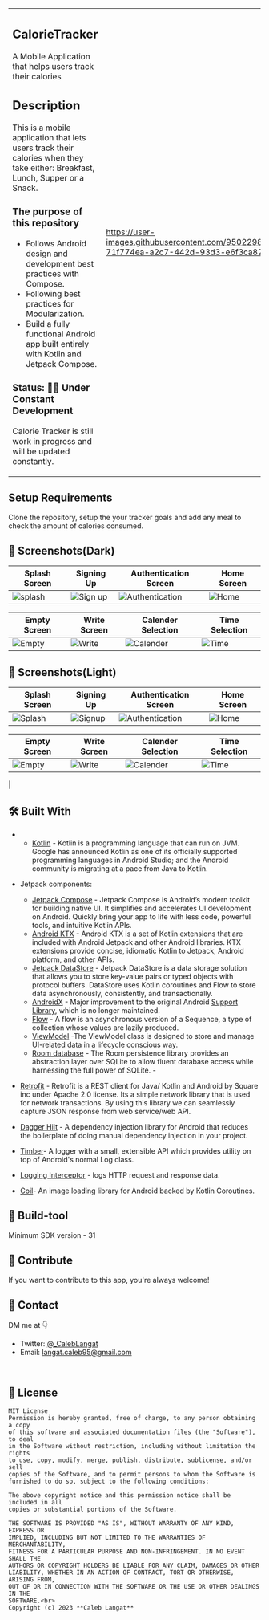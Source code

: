 <table style="width:100%">
  <tr>
  <td>

## CalorieTracker
<p align="left"> A Mobile Application that helps users track their calories
</p>

## Description
This is a mobile application that lets users track their calories when they take either: Breakfast, Lunch, Supper or a Snack.

### The purpose of this repository

- Follows Android design and development best practices with Compose.
- Following best practices for Modularization.
- Build a fully functional Android app built entirely with Kotlin and Jetpack Compose.

### Status: 👨‍💻 Under Constant Development

<p>Calorie Tracker is still work in progress and will be updated constantly.</p>

</td> 
<td>

https://user-images.githubusercontent.com/95022986/221592272-71f774ea-a2c7-442d-93d3-e6f3ca82a3b8.mp4
</td>
</tr>
</table>

## Setup Requirements
Clone the repository, setup the your tracker goals and add any meal to check the amount of calories consumed.


## 🌚 Screenshots(Dark)
|   Splash Screen    |  Signing Up   |   Authentication Screen   |  Home Screen |
|---	|---	|---    |---   
|![splash](https://user-images.githubusercontent.com/95022986/221582385-5bd13939-3d69-4593-8700-e141eae471e6.jpg)| ![Sign up](https://user-images.githubusercontent.com/95022986/221583194-015f17d0-4d42-476d-9f10-e721bcaf8d17.jpg)| ![Authentication](https://user-images.githubusercontent.com/95022986/221583803-688a93a3-dfa0-45b0-b138-36be4e73f993.jpg)| ![Home](https://user-images.githubusercontent.com/95022986/221584374-614f82b5-45b3-487e-a6e1-7d20c25bc6ef.jpg)


|    Empty Screen    |  Write Screen    |   Calender Selection   |  Time Selection |
|---	|---	|---    |---  
| ![Empty](https://user-images.githubusercontent.com/95022986/221584941-4cf6cdd8-6da1-49f7-99de-c998387fc8d9.jpg)| ![Write](https://user-images.githubusercontent.com/95022986/221585310-e7b3a90f-7d13-487c-9fbf-e48588933b30.jpg) | ![Calender](https://user-images.githubusercontent.com/95022986/221586003-f40b029f-4f39-4d19-a171-575703a3014b.jpg) | ![Time ](https://user-images.githubusercontent.com/95022986/221586183-7f402ef6-be1f-4ec5-aa93-ab3563d316d4.jpg)

## 🌚 Screenshots(Light)
|   Splash Screen    |  Signing Up   |   Authentication Screen   |  Home Screen |
|---	|---	|---    |---   
|![Splash](https://user-images.githubusercontent.com/95022986/221587621-ab02766f-5f09-4412-b2d0-5e662914c41a.jpg)| ![Signup](https://user-images.githubusercontent.com/95022986/221587902-d43907fe-5e2c-412c-a90a-12d05c8afe25.jpg) | ![Authentication](https://user-images.githubusercontent.com/95022986/221588146-4f447993-d4ab-43cc-bf90-d3b0201146ed.jpg)| ![Home](https://user-images.githubusercontent.com/95022986/221588292-c499240b-72f2-43c7-be93-cee6ed2c9980.jpg)



|    Empty Screen    |  Write Screen    |   Calender Selection   |  Time Selection |
|---	|---	|---    |---  
| ![Empty](https://user-images.githubusercontent.com/95022986/221588570-c0ae645d-b933-43e4-9167-621299bf1bd6.jpg) |![Write](https://user-images.githubusercontent.com/95022986/221588803-dcf18f2d-8b5c-41a9-b8f2-da7e3e29249c.jpg) |![Calender](https://user-images.githubusercontent.com/95022986/221588956-139c084c-6f01-457c-a207-a56d39aa7920.jpg) | ![Time](https://user-images.githubusercontent.com/95022986/221589107-0b701d20-d11c-48f5-8e19-7984f84b2a53.jpg)


|

## 🛠 Built With

- - [Kotlin](https://developer.android.com/kotlin) - Kotlin is a programming language that can run on JVM. Google has announced Kotlin as one of its officially supported programming languages in Android Studio; and the Android community is migrating at a pace from Java to Kotlin.
- Jetpack components:
    - [Jetpack Compose](https://developer.android.com/jetpack/compose) - Jetpack Compose is Android’s modern toolkit for building native UI. It simplifies and accelerates UI development on Android. Quickly bring your app to life with less code, powerful tools, and intuitive Kotlin APIs.
    - [Android KTX](https://developer.android.com/kotlin/ktx.html) - Android KTX is a set of Kotlin extensions that are included with Android Jetpack and other Android libraries. KTX extensions provide concise, idiomatic Kotlin to Jetpack, Android platform, and other APIs.
    -  [Jetpack DataStore](https://developer.android.com/topic/libraries/architecture/datastore) -
       Jetpack DataStore is a data storage solution that allows you to store key-value pairs or typed
       objects with protocol buffers. DataStore uses Kotlin coroutines and Flow to store data
       asynchronously, consistently, and transactionally.
    - [AndroidX](https://developer.android.com/jetpack/androidx) - Major improvement to the original Android [Support Library](https://developer.android.com/topic/libraries/support-library/index), which is no longer maintained.
    - [Flow](https://kotlinlang.org/docs/reference/coroutines/flow.html) - A flow is an asynchronous
      version of a Sequence, a type of collection whose values are lazily produced.
    - [ViewModel](https://developer.android.com/topic/libraries/architecture/viewmodel) -The ViewModel class is designed to store and manage UI-related data in a lifecycle conscious way.
    - [Room database](https://developer.android.com/training/data-storage/room) - The Room persistence library provides an abstraction layer over SQLite to allow fluent database access while harnessing the full power of SQLite. -

- [Retrofit](https://square.github.io/retrofit) -  Retrofit is a REST client for Java/ Kotlin and Android by Square inc under Apache 2.0 license. Its a simple network library that is used for network transactions. By using this library we can seamlessly capture JSON response from web service/web API.
- [Dagger Hilt](https://developer.android.com/training/dependency-injection/hilt-android) - A dependency injection library for Android that reduces the boilerplate of doing manual dependency injection in your project.
- [Timber](https://github.com/JakeWharton/timber)- A logger with a small, extensible API which provides utility on top of Android's normal Log class.
- [Logging Interceptor](https://github.com/square/okhttp/blob/master/okhttp-logging-interceptor/README.md) -  logs HTTP request and response data.
- [Coil](https://coil-kt.github.io/coil/compose/)- An image loading library for Android backed by Kotlin Coroutines.
  <br />

## 🧰 Build-tool
Minimum SDK version - 31

## 🤝 Contribute
If you want to contribute to this app, you're always welcome!
<br>

## 📩 Contact

DM me at 👇

* Twitter: <a href="https://twitter.com/_CalebLangat" target="_blank">@_CalebLangat</a>
* Email: langat.caleb95@gmail.com

<br>

## 🔖 License

```
MIT License
Permission is hereby granted, free of charge, to any person obtaining a copy
of this software and associated documentation files (the "Software"), to deal
in the Software without restriction, including without limitation the rights
to use, copy, modify, merge, publish, distribute, sublicense, and/or sell
copies of the Software, and to permit persons to whom the Software is
furnished to do so, subject to the following conditions:

The above copyright notice and this permission notice shall be included in all
copies or substantial portions of the Software.

THE SOFTWARE IS PROVIDED "AS IS", WITHOUT WARRANTY OF ANY KIND, EXPRESS OR
IMPLIED, INCLUDING BUT NOT LIMITED TO THE WARRANTIES OF MERCHANTABILITY,
FITNESS FOR A PARTICULAR PURPOSE AND NON-INFRINGEMENT. IN NO EVENT SHALL THE
AUTHORS OR COPYRIGHT HOLDERS BE LIABLE FOR ANY CLAIM, DAMAGES OR OTHER
LIABILITY, WHETHER IN AN ACTION OF CONTRACT, TORT OR OTHERWISE, ARISING FROM,
OUT OF OR IN CONNECTION WITH THE SOFTWARE OR THE USE OR OTHER DEALINGS IN THE
SOFTWARE.<br>
Copyright (c) 2023 **Caleb Langat**

```